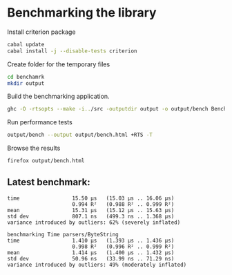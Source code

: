 # Benchmarking the library

Install criterion package

```sh
cabal update
cabal install -j --disable-tests criterion
```

Create folder for the temporary files

```sh
cd benchamrk
mkdir output
```

Build the benchmarking application.

```sh
ghc -O -rtsopts --make -i../src -outputdir output -o output/bench Benchmarks.hs
```

Run performance tests

```sh
output/bench --output output/bench.html +RTS -T
```

Browse the results

```sh
firefox output/bench.html
```

## Latest benchmark:

```
time                 15.50 μs   (15.03 μs .. 16.06 μs)
                     0.994 R²   (0.988 R² .. 0.999 R²)
mean                 15.31 μs   (15.12 μs .. 15.63 μs)
std dev              807.1 ns   (499.3 ns .. 1.368 μs)
variance introduced by outliers: 62% (severely inflated)

benchmarking Time parsers/ByteString
time                 1.410 μs   (1.393 μs .. 1.436 μs)
                     0.998 R²   (0.996 R² .. 0.999 R²)
mean                 1.414 μs   (1.400 μs .. 1.432 μs)
std dev              50.96 ns   (33.99 ns .. 71.29 ns)
variance introduced by outliers: 49% (moderately inflated)
```

